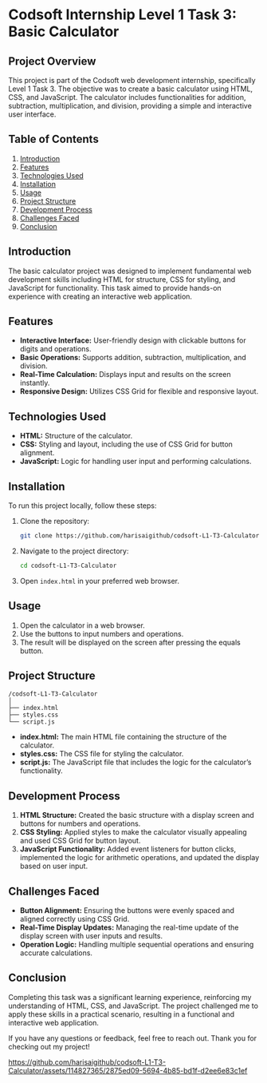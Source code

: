 # Codsoft Internship Level 1 Task 3: Basic Calculator

## Project Overview

This project is part of the Codsoft web development internship, specifically Level 1 Task 3. The objective was to create a basic calculator using HTML, CSS, and JavaScript. The calculator includes functionalities for addition, subtraction, multiplication, and division, providing a simple and interactive user interface.

## Table of Contents
1. [Introduction](#introduction)
2. [Features](#features)
3. [Technologies Used](#technologies-used)
4. [Installation](#installation)
5. [Usage](#usage)
6. [Project Structure](#project-structure)
7. [Development Process](#development-process)
8. [Challenges Faced](#challenges-faced)
9. [Conclusion](#conclusion)

## Introduction

The basic calculator project was designed to implement fundamental web development skills including HTML for structure, CSS for styling, and JavaScript for functionality. This task aimed to provide hands-on experience with creating an interactive web application.

## Features

- **Interactive Interface:** User-friendly design with clickable buttons for digits and operations.
- **Basic Operations:** Supports addition, subtraction, multiplication, and division.
- **Real-Time Calculation:** Displays input and results on the screen instantly.
- **Responsive Design:** Utilizes CSS Grid for flexible and responsive layout.

## Technologies Used

- **HTML:** Structure of the calculator.
- **CSS:** Styling and layout, including the use of CSS Grid for button alignment.
- **JavaScript:** Logic for handling user input and performing calculations.

## Installation

To run this project locally, follow these steps:

1. Clone the repository:
   ```bash
   git clone https://github.com/harisaigithub/codsoft-L1-T3-Calculator.git
   ```
2. Navigate to the project directory:
   ```bash
   cd codsoft-L1-T3-Calculator
   ```
3. Open `index.html` in your preferred web browser.

## Usage

1. Open the calculator in a web browser.
2. Use the buttons to input numbers and operations.
3. The result will be displayed on the screen after pressing the equals button.

## Project Structure

```
/codsoft-L1-T3-Calculator
│
├── index.html
├── styles.css
└── script.js
```

- **index.html:** The main HTML file containing the structure of the calculator.
- **styles.css:** The CSS file for styling the calculator.
- **script.js:** The JavaScript file that includes the logic for the calculator’s functionality.

## Development Process

1. **HTML Structure:** Created the basic structure with a display screen and buttons for numbers and operations.
2. **CSS Styling:** Applied styles to make the calculator visually appealing and used CSS Grid for button layout.
3. **JavaScript Functionality:** Added event listeners for button clicks, implemented the logic for arithmetic operations, and updated the display based on user input.

## Challenges Faced

- **Button Alignment:** Ensuring the buttons were evenly spaced and aligned correctly using CSS Grid.
- **Real-Time Display Updates:** Managing the real-time update of the display screen with user inputs and results.
- **Operation Logic:** Handling multiple sequential operations and ensuring accurate calculations.

## Conclusion

Completing this task was a significant learning experience, reinforcing my understanding of HTML, CSS, and JavaScript. The project challenged me to apply these skills in a practical scenario, resulting in a functional and interactive web application.

If you have any questions or feedback, feel free to reach out. Thank you for checking out my project!


https://github.com/harisaigithub/codsoft-L1-T3-Calculator/assets/114827365/2875ed09-5694-4b85-bd1f-d2ee6e83c1ef




